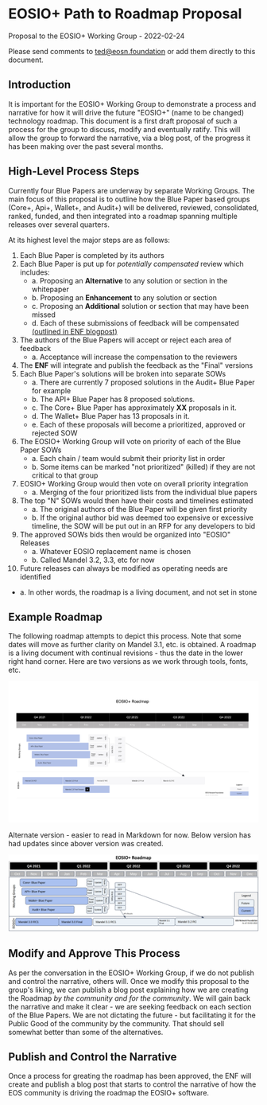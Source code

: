 # EOSIO+ Path to Roadmap Proposal

Proposal to the EOSIO+ Working Group - 2022-02-24

Please send comments to ted@eosn.foundation or add them directly to this document.

## Introduction

It is important for the EOSIO+ Working Group to demonstrate a process and narrative for how it will drive the future &quot;EOSIO+&quot; (name to be changed) technology roadmap. This document is a first draft proposal of such a process for the group to discuss, modify and eventually ratify. This will allow the group to forward the narrative, via a blog post, of the progress it has been making over the past several months.

## High-Level Process Steps

Currently four Blue Papers are underway by separate Working Groups. The main focus of this proposal is to outline how the Blue Paper based groups (Core+, Api+, Wallet+, and Audit+) will be delivered, reviewed, consolidated, ranked, funded, and then integrated into a roadmap spanning multiple releases over several quarters.

At its highest level the major steps are as follows:

1. Each Blue Paper is completed by its authors
2. Each Blue Paper is put up for _potentially compensated_ review which includes:
   - a. Proposing an **Alternative** to any solution or section in the whitepaper
   - b. Proposing an **Enhancement** to any solution or section
   - c. Proposing an **Additional** solution or section that may have been missed
   - d. Each of these submissions of feedback will be compensated [(outlined in ENF blogpost)](https://medium.com/eos-network-foundation/blue-paper-community-feedback-initiative-18dd923503ef)
3. The authors of the Blue Papers will accept or reject each area of feedback
   - a. Acceptance will increase the compensation to the reviewers
4. The **ENF** will integrate and publish the feedback as the &quot;Final&quot; versions
5. Each Blue Paper&#39;s solutions will be broken into separate SOWs
   - a. There are currently 7 proposed solutions in the Audit+ Blue Paper for example
   - b. The API+ Blue Paper has 8 proposed solutions.
   - c. The Core+ Blue Paper has approximately **XX** proposals in it.
   - d. The Wallet+ Blue Paper has 13 proposals in it.
   - e. Each of these proposals will become a prioritized, approved or rejected SOW
6. The EOSIO+ Working Group will vote on priority of each of the Blue Paper SOWs
   - a. Each chain / team would submit their priority list in order
   - b. Some items can be marked &quot;not prioritized&quot; (killed) if they are not critical to that group
7. EOSIO+ Working Group would then vote on overall priority integration
   - a. Merging of the four prioritized lists from the individual blue papers
8. The top &quot;N&quot; SOWs would then have their costs and timelines estimated
   - a. The original authors of the Blue Paper will be given first priority
   - b. If the original author bid was deemed too expensive or excessive timeline, the SOW will be put out in an RFP for any developers to bid
9. The approved SOWs bids then would be organized into &quot;EOSIO&quot; Releases
   - a. Whatever EOSIO replacement name is chosen
   - b. Called Mandel 3.2, 3.3, etc for now
10. Future releases can always be modified as operating needs are identified
   - a. In other words, the roadmap is a living document, and not set in stone

## Example Roadmap

The following roadmap attempts to depict this process. Note that some dates will move as further clarity on Mandel 3.1, etc. is obtained. A roadmap is a living document with continual revisions - thus the date in the lower right hand corner. Here are two versions as we work through tools, fonts, etc.

![](img/EOSIO+_Final-01.jpg)

Alternate version - easier to read in Markdown for now.  Below version has had updates since abover version was created.

![](img/EOSIO-Roadmap-2022-03-02.png)


## Modify and Approve This Process

As per the conversation in the EOSIO+ Working Group, if we do not publish and control the narrative, others will. Once we modify this proposal to the group&#39;s liking, we can publish a blog post explaining how we are creating the Roadmap _by the community and for the community_. We will gain back the narrative and make it clear - we are seeking feedback on each section of the Blue Papers. We are not dictating the future - but facilitating it for the Public Good of the community by the community. That should sell somewhat better than some of the alternatives.

## Publish and Control the Narrative
Once a process for greating the roadmap has been approved, the ENF will create and publish a blog post that starts to control the narrative of how the EOS community is driving the roadmap the EOSIO+ software.
